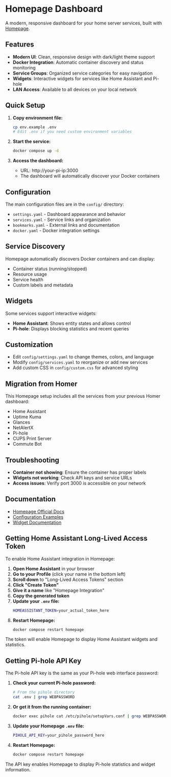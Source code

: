 # Homepage Dashboard

A modern, responsive dashboard for your home server services, built with [Homepage](https://github.com/benphelps/homepage).

## Features

- **Modern UI**: Clean, responsive design with dark/light theme support
- **Docker Integration**: Automatic container discovery and status monitoring
- **Service Groups**: Organized service categories for easy navigation
- **Widgets**: Interactive widgets for services like Home Assistant and Pi-hole
- **LAN Access**: Available to all devices on your local network

## Quick Setup

1. **Copy environment file:**
   ```bash
   cp env.example .env
   # Edit .env if you need custom environment variables
   ```

2. **Start the service:**
   ```bash
   docker compose up -d
   ```

3. **Access the dashboard:**
   - URL: http://your-pi-ip:3000
   - The dashboard will automatically discover your Docker containers

## Configuration

The main configuration files are in the `config/` directory:

- `settings.yaml` - Dashboard appearance and behavior
- `services.yaml` - Service links and organization
- `bookmarks.yaml` - External links and documentation
- `docker.yaml` - Docker integration settings

## Service Discovery

Homepage automatically discovers Docker containers and can display:
- Container status (running/stopped)
- Resource usage
- Service health
- Custom labels and metadata

## Widgets

Some services support interactive widgets:
- **Home Assistant**: Shows entity states and allows control
- **Pi-hole**: Displays blocking statistics and recent queries

## Customization

- Edit `config/settings.yaml` to change themes, colors, and language
- Modify `config/services.yaml` to reorganize or add new services
- Add custom CSS in `config/custom.css` for advanced styling

## Migration from Homer

This Homepage setup includes all the services from your previous Homer dashboard:
- Home Assistant
- Uptime Kuma
- Glances
- NetAlertX
- Pi-hole
- CUPS Print Server
- Commute Bot

## Troubleshooting

- **Container not showing**: Ensure the container has proper labels
- **Widgets not working**: Check API keys and service URLs
- **Access issues**: Verify port 3000 is accessible on your network

## Documentation

- [Homepage Official Docs](https://homepage.0xcc.pw/)
- [Configuration Examples](https://homepage.0xcc.pw/configuration/services)
- [Widget Documentation](https://homepage.0xcc.pw/configuration/widgets)

## Getting Home Assistant Long-Lived Access Token

To enable Home Assistant integration in Homepage:

1. **Open Home Assistant** in your browser
2. **Go to your Profile** (click your name in the bottom left)
3. **Scroll down** to "Long-Lived Access Tokens" section
4. **Click "Create Token"**
5. **Give it a name** like "Homepage Integration"
6. **Copy the generated token**
7. **Update your `.env` file:**
   ```bash
   HOMEASSISTANT_TOKEN=your_actual_token_here
   ```
8. **Restart Homepage:**
   ```bash
   docker compose restart homepage
   ```

The token will enable Homepage to display Home Assistant widgets and statistics.

## Getting Pi-hole API Key

The Pi-hole API key is the same as your Pi-hole web interface password:

1. **Check your current Pi-hole password:**
   ```bash
   # From the pihole directory
   cat .env | grep WEBPASSWORD
   ```

2. **Or get it from the running container:**
   ```bash
   docker exec pihole cat /etc/pihole/setupVars.conf | grep WEBPASSWORD
   ```

3. **Update your Homepage `.env` file:**
   ```bash
   PIHOLE_API_KEY=your_pihole_password_here
   ```

4. **Restart Homepage:**
   ```bash
   docker compose restart homepage
   ```

The API key enables Homepage to display Pi-hole statistics and widget information.
